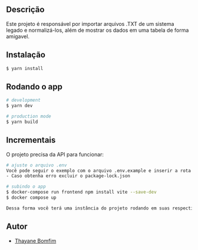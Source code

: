 ## Descrição

Este projeto é responsável por importar arquivos .TXT de um sistema legado e normalizá-los, além de mostrar os dados em uma tabela de forma amigavel.

## Instalação

```bash
$ yarn install
```

## Rodando o app

```bash
# development
$ yarn dev

# production mode
$ yarn build
```


## Incrementais

O projeto precisa da API para funcionar:

```bash
# ajuste o arquivo .env
Você pode seguir o exemplo com o arquivo .env.example e inserir a rota da API e o token.
- Caso obtenha erro excluir o package-lock.json

# subindo o app
$ docker-compose run frontend npm install vite --save-dev
$ docker compose up

Dessa forma você terá uma instância do projeto rodando em suas respectiva porta.

```

## Autor

- [Thayane Bomfim](https://github.com/thayaneBomfims)
